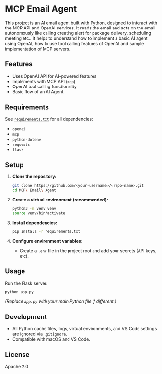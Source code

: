 # MCP Email Agent

This project is an AI email agent built with Python, designed to interact with the MCP API and OpenAI services. It reads the email and acts on the email autonomously like calling creating alert for package delivery, scheduling meeting etc.. It helps to understand how to implement a basic AI agent using OpenAI, how to use tool calling features of OpenAI and sample implementation of MCP servers. 

## Features


- Uses OpenAI API for AI-powered features
- Implements with MCP API (`mcp`)
- OpenAI tool calling functionality
- Basic flow of an AI Agent.

## Requirements

See [`requirements.txt`](requirements.txt) for all dependencies:
- `openai`
- `mcp`
- `python-dotenv`
- `requests`
- `flask`

## Setup

1. **Clone the repository:**
   ```sh
   git clone https://github.com/<your-username>/<repo-name>.git
   cd MCP\ Email\ Agent
   ```

2. **Create a virtual environment (recommended):**
   ```sh
   python3 -m venv venv
   source venv/bin/activate
   ```

3. **Install dependencies:**
   ```sh
   pip install -r requirements.txt
   ```

4. **Configure environment variables:**
   - Create a `.env` file in the project root and add your secrets (API keys, etc).

## Usage

Run the Flask server:
```sh
python app.py
```
*(Replace `app.py` with your main Python file if different.)*

## Development

- All Python cache files, logs, virtual environments, and VS Code settings are ignored via `.gitignore`.
- Compatible with macOS and VS Code.

## License

Apache 2.0

